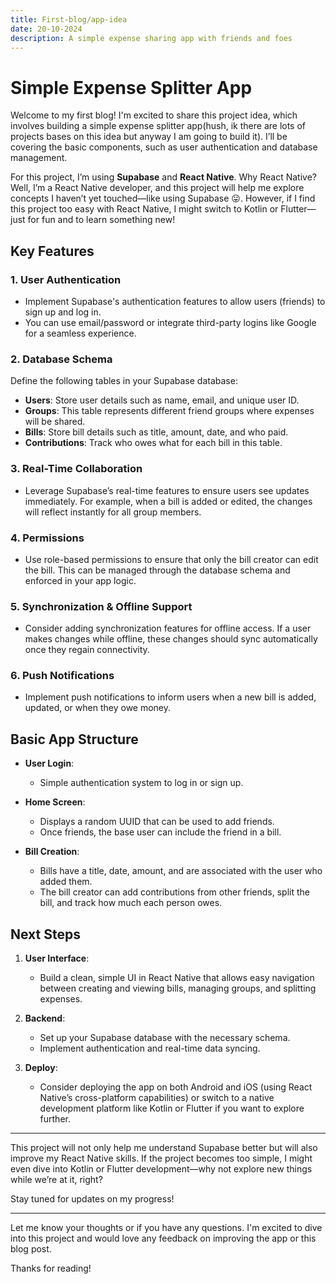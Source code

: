 ```yaml
---
title: First-blog/app-idea
date: 20-10-2024
description: A simple expense sharing app with friends and foes
---
```

# Simple Expense Splitter App

Welcome to my first blog! I'm excited to share this project idea, which involves building a simple expense splitter app(hush, ik there are lots of projects bases on this idea but anyway I am going to build it). I’ll be covering the basic components, such as user authentication and database management. 

For this project, I’m using **Supabase** and **React Native**. Why React Native? Well, I’m a React Native developer, and this project will help me explore concepts I haven’t yet touched—like using Supabase 😛. However, if I find this project too easy with React Native, I might switch to Kotlin or Flutter—just for fun and to learn something new!

## Key Features

### 1. **User Authentication**
   - Implement Supabase's authentication features to allow users (friends) to sign up and log in.
   - You can use email/password or integrate third-party logins like Google for a seamless experience.

### 2. **Database Schema**
   Define the following tables in your Supabase database:
   - **Users**: Store user details such as name, email, and unique user ID.
   - **Groups**: This table represents different friend groups where expenses will be shared.
   - **Bills**: Store bill details such as title, amount, date, and who paid.
   - **Contributions**: Track who owes what for each bill in this table.

### 3. **Real-Time Collaboration**
   - Leverage Supabase’s real-time features to ensure users see updates immediately. For example, when a bill is added or edited, the changes will reflect instantly for all group members.

### 4. **Permissions**
   - Use role-based permissions to ensure that only the bill creator can edit the bill. This can be managed through the database schema and enforced in your app logic.

### 5. **Synchronization & Offline Support**
   - Consider adding synchronization features for offline access. If a user makes changes while offline, these changes should sync automatically once they regain connectivity.

### 6. **Push Notifications**
   - Implement push notifications to inform users when a new bill is added, updated, or when they owe money.

## Basic App Structure

- **User Login**: 
   - Simple authentication system to log in or sign up.
  
- **Home Screen**:
   - Displays a random UUID that can be used to add friends.
   - Once friends, the base user can include the friend in a bill.

- **Bill Creation**:
   - Bills have a title, date, amount, and are associated with the user who added them.
   - The bill creator can add contributions from other friends, split the bill, and track how much each person owes.

## Next Steps

1. **User Interface**:
   - Build a clean, simple UI in React Native that allows easy navigation between creating and viewing bills, managing groups, and splitting expenses.

2. **Backend**:
   - Set up your Supabase database with the necessary schema.
   - Implement authentication and real-time data syncing.

3. **Deploy**:
   - Consider deploying the app on both Android and iOS (using React Native’s cross-platform capabilities) or switch to a native development platform like Kotlin or Flutter if you want to explore further.

---

This project will not only help me understand Supabase better but will also improve my React Native skills. If the project becomes too simple, I might even dive into Kotlin or Flutter development—why not explore new things while we’re at it, right?

Stay tuned for updates on my progress!

---

Let me know your thoughts or if you have any questions. I'm excited to dive into this project and would love any feedback on improving the app or this blog post.

Thanks for reading!